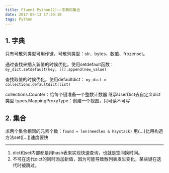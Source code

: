 ```yaml
---
title: Fluent Python(2)——字典和集合
date: 2017-09-13 17:30:18
tags: Python
---
```


## 1. 字典
只有可散列类型可用作键，可散列类型：str、bytes、数值、frozenset。

通过查找来插入新值的时候优化，使用setdefault函数：
`my_dict.setdefault(key, []).append(new_value)`

查找取值的时候优化，使用defaultdict：
`my_dict = collections.defaultdict(list)`

collections.Counter：给每个键准备一个整数计数器
继承UserDict去自定义dict类型
types.MappingProxyType：创建一个视图，只可读不可写

## 2. 集合
求两个集合相同的元素个数：`found = len(needles & haystack)`
用{...}比用构造方法set([...])速度要快

---

1. dict和set内部都是用hash表来实现快速查询，也就是空间换时间。
2. 不可在迭代dict的同时添加新值，因为可能导致散列表发生变化，某些键在迭代时被跳过。
